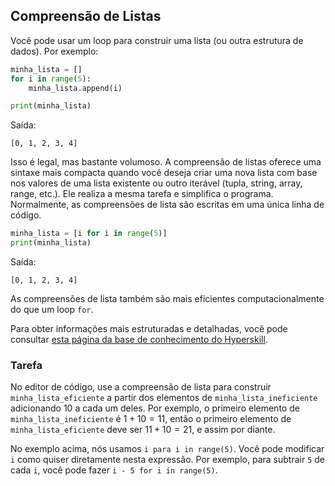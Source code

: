 ## Compreensão de Listas

Você pode usar um loop para construir uma lista (ou outra estrutura de dados).
Por exemplo:

```python
minha_lista = []
for i in range(5):
    minha_lista.append(i)

print(minha_lista)
```
Saída:
```text
[0, 1, 2, 3, 4]
```

Isso é legal, mas bastante volumoso. A compreensão de listas oferece uma sintaxe mais compacta quando você deseja criar uma nova lista com base nos valores de uma lista existente
ou outro iterável (tupla, string, array, range, etc.). Ele realiza a mesma tarefa e simplifica o programa. Normalmente, as compreensões de lista são escritas em uma única linha de código.

```python
minha_lista = [i for i in range(5)]
print(minha_lista)
```
Saída:
```text
[0, 1, 2, 3, 4]
```
As compreensões de lista também são mais eficientes computacionalmente do que um loop `for`.

Para obter informações mais estruturadas e detalhadas, você pode consultar [esta página da base de conhecimento do Hyperskill](https://hyperskill.org/learn/step/6315?utm_source=jba&utm_medium=jba_courses_links).

### Tarefa
No editor de código, use a compreensão de lista para construir `minha_lista_eficiente` a partir dos elementos de `minha_lista_ineficiente`
adicionando $10$ a cada um deles. Por exemplo, o primeiro elemento de `minha_lista_ineficiente` é $1 + 10 = 11$,
então o primeiro elemento de `minha_lista_eficiente` deve ser $11 + 10 = 21$, e assim por diante.

<div class="hint">

No exemplo acima, nós usamos `i para i in range(5)`. Você pode modificar `i` como quiser 
diretamente nesta expressão. Por exemplo, para subtrair `5` de cada `i`, você pode fazer 
`i - 5 for i in range(5)`.
</div>